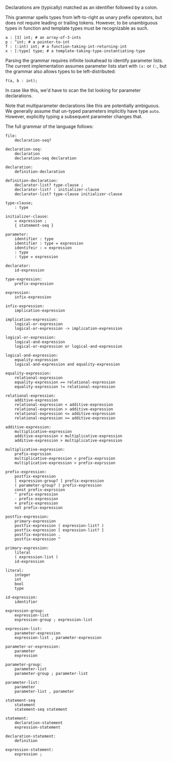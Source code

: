 
Declarations are (typically) matched as an identifier followed by a colon.

This grammar spells types from left-to-right as unary prefix operators, but
does not require leading or trailing tokens. However, to be unambiguous types
in function and template types must be recognizable as such.

```
a : [3] int; # an array-of-3-ints
p : ^int; # a pointer-to-int
f : (:int) int; # a function-taking-int-returning-int
x : [:type] type; # a template-taking-type-instantiating-type
```

Parsing the grammar requires infinite lookahead to identify parameter lists.
The current implementation assumes parameter lists start with `(x:` or `(:`, but
the grammar also allows types to be left-distributed:

```
f(a, b : int);
```

In case like this, we'd have to scan the list looking for parameter
declarations. 

Note that multiparameter declarations like this are potentially ambiguous.
We generally assume that un-typed parameters implicitly have type `auto`.
However, explicitly typing a subsequent parameter changes that.

The full grammar of the language follows:

```
file:
    declaration-seq?

declaration-seq:
    declaration
    declaration-seq declaration

declaration:
    definition-declaration

definition-declaration:
    declarator-list? type-clause ;
    declarator-list? : initializer-clause
    declarator-list? type-clause initializer-clause

type-clause;
    : type

initializer-clause:
    = expression ;
    { statement-seq }

parameter:
    identifier : type
    identifier : type = expression
    identifeir : = expression
    : type
    : type = expression

declarator:
    id-expression

type-expression:
    prefix-expression

expression:
    infix-expression

infix-expression:
    implication-expression

implication-expression:
    logical-or-expression
    logical-or-expression -> implication-expression

logical-or-expression:
    logical-and-expression
    logical-or-expression or logical-and-expression

logical-and-expression:
    equality-expression
    logical-and-expression and equality-expression

equality-expression:
    relational-expression
    equality-expression == relational-expression
    equality-expression != relational-expression

relational-expression:
    additive-expression
    relational-expression < additive-expression
    relational-expression > additive-expression
    relational-expression <= additive-expression
    relational-expression >= additive-expression

additive-expression:
    multiplicative-expression
    additive-expression < multiplicative-expression
    additive-expression > multiplicative-expression

multiplicative-expression:
    prefix-exprssion
    multiplicative-expression < prefix-exprssion
    multiplicative-expression > prefix-exprssion

prefix-expression:
    postfix-expression
    [ expression-group? ] prefix-expression
    ( parameter-group? ) prefix-expression
    const prefix-exprssion
    ^ prefix-expression
    - prefix-expression
    + prefix-expression
    not prefix-expression

postfix-expression:
    primary-expression
    postfix-expression ( expression-list? )
    postfix-expression [ expression-list? ]
    postfix-expression .
    postfix-expression ^

primary-expression:
    literal
    ( expression-list )
    id-expression

literal:
    integer
    int
    bool
    type

id-expression:
    identifier

expression-group:
    expression-list
    expression-group ; expression-list

expression-list:
    parameter-expression
    expression-list , parameter-expression

parameter-or-expression:
    parameter
    expression

parameter-group:
    parameter-list
    parameter-group ; parameter-list

parameter-list:
    parameter
    parameter-list , parameter

statement-seq
    statement
    statement-seq statement

statement:
    declaration-statement
    expression-statement

declaration-statement:
    definition

expression-statement:
    expression ;
``` 
